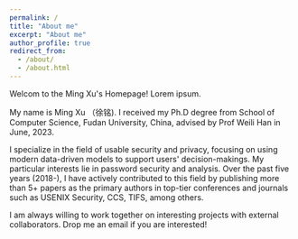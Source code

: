 ```yaml
---
permalink: /
title: "About me"
excerpt: "About me"
author_profile: true
redirect_from: 
  - /about/
  - /about.html
---
```


Welcom to the Ming Xu's Homepage! Lorem ipsum.

My name is Ming Xu （徐铭). I received my Ph.D degree from School of Computer Science, Fudan University, China, advised by Prof Weili Han in June, 2023. 

I specialize in the field of usable security and privacy, focusing on using modern data-driven models to support users' decision-makings. My particular interests lie in password security and analysis. 
Over the past five years (2018-), I have actively contributed to this field by publishing more than 5+ papers as the primary authors in top-tier conferences and journals such as USENIX Security, CCS, TIFS, among others.

I am always willing to work together on interesting projects with external collaborators. Drop me an email if you are interested!









